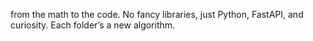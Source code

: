 from the math to the code.
No fancy libraries, just Python, FastAPI, and curiosity.
Each folder’s a new algorithm.
